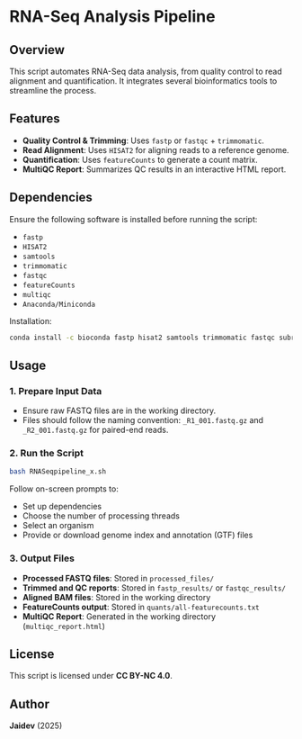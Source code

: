 # RNA-Seq Analysis Pipeline

## Overview
This script automates RNA-Seq data analysis, from quality control to read alignment and quantification. It integrates several bioinformatics tools to streamline the process.

## Features
- **Quality Control & Trimming**: Uses `fastp` or `fastqc` + `trimmomatic`.
- **Read Alignment**: Uses `HISAT2` for aligning reads to a reference genome.
- **Quantification**: Uses `featureCounts` to generate a count matrix.
- **MultiQC Report**: Summarizes QC results in an interactive HTML report.

## Dependencies
Ensure the following software is installed before running the script:

- `fastp`
- `HISAT2`
- `samtools`
- `trimmomatic`
- `fastqc`
- `featureCounts`
- `multiqc`
- `Anaconda/Miniconda`

Installation:
```bash
conda install -c bioconda fastp hisat2 samtools trimmomatic fastqc subread multiqc
```

## Usage
### 1. Prepare Input Data
- Ensure raw FASTQ files are in the working directory.
- Files should follow the naming convention: `_R1_001.fastq.gz` and `_R2_001.fastq.gz` for paired-end reads.

### 2. Run the Script
```bash
bash RNASeqpipeline_x.sh
```
Follow on-screen prompts to:
- Set up dependencies
- Choose the number of processing threads
- Select an organism
- Provide or download genome index and annotation (GTF) files

### 3. Output Files
- **Processed FASTQ files**: Stored in `processed_files/`
- **Trimmed and QC reports**: Stored in `fastp_results/` or `fastqc_results/`
- **Aligned BAM files**: Stored in the working directory
- **FeatureCounts output**: Stored in `quants/all-featurecounts.txt`
- **MultiQC Report**: Generated in the working directory (`multiqc_report.html`)

## License
This script is licensed under **CC BY-NC 4.0**.

## Author
**Jaidev** (2025)

